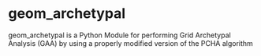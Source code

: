 # geom_archetypal
geom_archetypal is a Python Module for performing Grid Archetypal Analysis (GAA) by using a properly modified version of the PCHA algorithm

